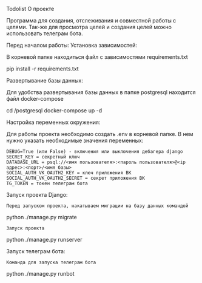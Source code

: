 Todolist
О проекте

Программа для создания, отслеживания и совместной работы с целями.
Так-же для просмотра целей и создания целей можно использовать телеграм бота.

Перед началом работы:
Установка зависимостей:

В корневой папке находиться файл с зависимостями requirements.txt

pip install -r requirements.txt

Развертывание базы данных:

Для удобства развертывания базы данных в папке postgresql находится файл docker-compose

cd /postgresql
docker-compose up -d 

Настройка переменных окружения:

Для работы проекта необходимо создать .env в корневой папке. В нем нужно указать необходимые значения переменных:

    DEBUG=True (или False) - включения или выключения дебагера django
    SECRET_KEY = секретный ключ
    DATABASE_URL = psql://<имя пользователя>:<пароль пользователя>@<ip адрес>:<порт>/<имя базы>
    SOCIAL_AUTH_VK_OAUTH2_KEY = ключ приложения ВК
    SOCIAL_AUTH_VK_OAUTH2_SECRET = секрет приложения ВК
    TG_TOKEN = токен телеграм бота

Запуск проекта Django:

    Перед запуском проекта, накатываем миграции на базу данных командой

python ./manage.py migrate

    Запуск проекта

python ./manage.py runserver

Запуск телеграм бота:

    Команда для запуска телеграм бота

python ./manage.py runbot
